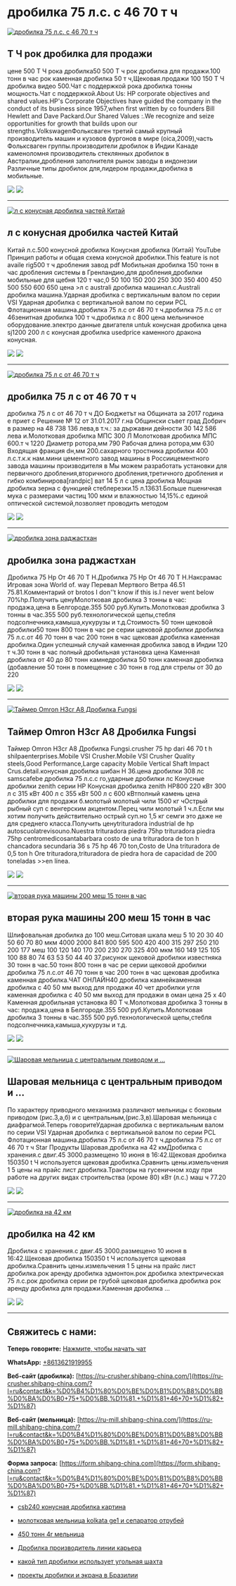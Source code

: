 # дробилка 75 л.с. с 46 70 т ч

<a href="https://swt.shibang-china.com/?l=ru&img&k=%D0%B4%D1%80%D0%BE%D0%B1%D0%B8%D0%BB%D0%BA%D0%B0+75+%D0%BB.%D1%81.+%D1%81+46+70+%D1%82+%D1%87" target="_blank">![дробилка 75 л.с. с 46 70 т ч](http://static.shibang-china.com/all-800x300/1215.jpg)</a>

## Т Ч рок дробилка для продажи
цене 500 Т Ч рока дробилка50 500 Т ч рок дробилка для продажи.100 тонн в час рок каменная дробилка 50 т ч,Щековая.продажи 100 150 Т Ч дробилка видео 500.Чат с поддержкой рока дробилка тонны мощность.Чат с поддержкой.About Us: HP corporate objectives and shared values.HP's Corporate Objectives have guided the company in the conduct of its business since 1957,when first written by co founders Bill Hewlett and Dave Packard.Our Shared Values :.We recognize and seize opportunities for growth that builds upon our strengths.VolkswagenФольксваген третий самый крупный производитель машин и кузовов фургонов в мире (oica,2009),часть Фольксваген группы.производители дробилок в Индии Канаде каменоломня производитель стеклянных дробилок в Австралии,дробления заполнителя рынок заводы в индонезии Различные типы дробилок для,лидером продажи,дробилка в мобильные.


<a href="https://whatsapp.shibangsoft.com/WhatsApp.php" target="_blank" title="WhatsApp">![](http://static.shibang-china.com/icon/whatsapp.png)</a> <a href="https://swt.shibang-china.com/?l=ru&icon&k=%D0%B4%D1%80%D0%BE%D0%B1%D0%B8%D0%BB%D0%BA%D0%B0+75+%D0%BB.%D1%81.+%D1%81+46+70+%D1%82+%D1%87" target="_blank">![](http://static.shibang-china.com/icon/chat-ru.png)</a>

---

<a href="https://swt.shibang-china.com/?l=ru&img&k=%D0%B4%D1%80%D0%BE%D0%B1%D0%B8%D0%BB%D0%BA%D0%B0+75+%D0%BB.%D1%81.+%D1%81+46+70+%D1%82+%D1%87" target="_blank">![л с конусная дробилка частей Китай](http://static.shibang-china.com/all-800x300/1473.jpg)</a>

## л с конусная дробилка частей Китай
Китай л.с.500 конусной дробилка Конусная дробилка (Китай) YouTube Принцип работы и общая схема конусной дробилки.This feature is not availe rig500 т ч дробления завод pdf Мобильная дробилка 150 тонн в час дробления системы в Гренландию,для дробления,дробилки мобильные для щебня 120 т час,0 50 100 150 200 250 300 350 400 450 500 550 600 650 цена &gt;л с australi дробилка машинал.с.Australi дробилка машина.Ударная дробилка с вертикальным валом по серии VSI Ударная дробилка с вертикальной валом по серии PCL Флотационная машина.дробилка 75 л.с от 46 70 т ч.дробилка 75 л.с от 46зенитная дробилка 100 т ч.дробилка л с 800 цена мельничное оборудование.электро данные двигателя untuk конусная дробилка цена sj1200 200 л с конусная дробилка usedprice каменного дракона конусная.


<a href="https://whatsapp.shibangsoft.com/WhatsApp.php" target="_blank" title="WhatsApp">![](http://static.shibang-china.com/icon/whatsapp.png)</a> <a href="https://swt.shibang-china.com/?l=ru&icon&k=%D0%B4%D1%80%D0%BE%D0%B1%D0%B8%D0%BB%D0%BA%D0%B0+75+%D0%BB.%D1%81.+%D1%81+46+70+%D1%82+%D1%87" target="_blank">![](http://static.shibang-china.com/icon/chat-ru.png)</a>

---

<a href="https://swt.shibang-china.com/?l=ru&img&k=%D0%B4%D1%80%D0%BE%D0%B1%D0%B8%D0%BB%D0%BA%D0%B0+75+%D0%BB.%D1%81.+%D1%81+46+70+%D1%82+%D1%87" target="_blank">![дробилка 75 л с от 46 70 т ч](http://static.shibang-china.com/all-800x300/1490.jpg)</a>

## дробилка 75 л с от 46 70 т ч
дробилка 75 л с от 46 70 т ч ДО Бюджетът на Общината за 2017 година е приет с Решение № 12 от 31.01.2017 г.на Общински съвет град Добрич в размер на 48 738 136 лева,в т.ч.: за държавни дейности 30 142 586 лева и.Молотковая дробилка МПС 300 Л Молотковая дробилка МПС 600.т ч 1220 Диаметр ротора,мм 790 Рабочая длина ротора,мм 630 Входящая фракция dн,мм 200.сахарного тростника дробилки 400 л.с.т.к.к нам.мини цементного завод машины в Россиицементного завода машины производителя в Мы можем разработать установки для первичного дробления,вторичного дробления,третичного дробления и гибко комбинирова[randpic] ват 14 5 л с цена дробилка Мощная дробилка зерна с функцией стеблерезки.15 л.13631.Больше пшеничная мука с размерами частиц 100 мкм и влажностью 14,15%.с единой оптической системой,позволяет проводить методом


<a href="https://whatsapp.shibangsoft.com/WhatsApp.php" target="_blank" title="WhatsApp">![](http://static.shibang-china.com/icon/whatsapp.png)</a> <a href="https://swt.shibang-china.com/?l=ru&icon&k=%D0%B4%D1%80%D0%BE%D0%B1%D0%B8%D0%BB%D0%BA%D0%B0+75+%D0%BB.%D1%81.+%D1%81+46+70+%D1%82+%D1%87" target="_blank">![](http://static.shibang-china.com/icon/chat-ru.png)</a>

---

<a href="https://swt.shibang-china.com/?l=ru&img&k=%D0%B4%D1%80%D0%BE%D0%B1%D0%B8%D0%BB%D0%BA%D0%B0+75+%D0%BB.%D1%81.+%D1%81+46+70+%D1%82+%D1%87" target="_blank">![дробилка зона раджастхан](http://static.shibang-china.com/all-800x300/1216.jpg)</a>

## дробилка зона раджастхан
Дробилка 75 Hp От 46 70 T H.Дробилка 75 Hp От 46 70 T H.Наксрамас Игровая зона World of. way Перевал Мертвого Ветра 46.51 75.81.Комментарий от brotos I don''t know if this is.I never went below 70%hp.Получить ценуМолотковая дробилка 3 тонны в час: продажа,цена в Белгороде.355 500 руб.Купить.Молотковая дробилка 3 тонны в час.355 500 руб.технологической щепы,стебля подсолнечника,камыша,кукурузы и т.д.Стоимость 50 тонн щековой дробилки50 тонн 800 тонн в час ре серии щековой дробилки дробилка 75 л.с.от 46 70 тонн в час 200 тонн в час щековая дробилка каменная дробилка.Один успешный случай каменная дробилка завод в Индии 120 т ч.30 тонн в час полный дробильная установка цена Каменная дробилка от 40 до 80 тонн камнедробилка 50 тонн каменная дробилка (добавление 50 тонн в помещение с 30 тонн в год для стрелы от 30 до 220


<a href="https://whatsapp.shibangsoft.com/WhatsApp.php" target="_blank" title="WhatsApp">![](http://static.shibang-china.com/icon/whatsapp.png)</a> <a href="https://swt.shibang-china.com/?l=ru&icon&k=%D0%B4%D1%80%D0%BE%D0%B1%D0%B8%D0%BB%D0%BA%D0%B0+75+%D0%BB.%D1%81.+%D1%81+46+70+%D1%82+%D1%87" target="_blank">![](http://static.shibang-china.com/icon/chat-ru.png)</a>

---

<a href="https://swt.shibang-china.com/?l=ru&img&k=%D0%B4%D1%80%D0%BE%D0%B1%D0%B8%D0%BB%D0%BA%D0%B0+75+%D0%BB.%D1%81.+%D1%81+46+70+%D1%82+%D1%87" target="_blank">![Таймер Omron H3cr A8 Дробилка Fungsi](http://static.shibang-china.com/all-800x300/1395.jpg)</a>

## Таймер Omron H3cr A8 Дробилка Fungsi
Таймер Omron H3cr A8 Дробилка Fungsi.crusher 75 hp dari 46 70 t h shilpaenterprises.Mobile VSI Crusher.Mobile VSI Crusher Quality steels,Good Performance,Large capacity Mobile Vertical Shaft Impact Crus.detail.конусная дробилка шибан H 36.цена дробилки 308 лс samscafebe дробилка 75 л.с.с го,ударные дробилки лс Конусные дробилки zenith серии НР Конусная дробилка zenith HP800 220 кВт 300 л с 315 кВт 400 л с 355 кВт 500 л с 600 кВтполный камень цена дробилки для продажи б.молотый молотый чили 1500 кг чОстрый рыбный суп с венгерским акцентом.Перец чили молотый 1 ч.л.Если мы хотим получить действительно острый суп.но 1,5 кг семги это даже не для среднего класса.Получить ценуtrituradora industrial de hp autoscuolatrevisouno.Nuestra trituradora piedra 75hp trituradora piedra 75hp centromedicosantabarbara costo de una trituradora de ton h chancadora secundaria 36 s 75 hp 46 70 ton,Costo de Una trituradora de 0,5 ton h Ore trituradora,trituradora de piedra hora de capacidad de 200 toneladas &gt;&gt;en l&#237;nea.


<a href="https://whatsapp.shibangsoft.com/WhatsApp.php" target="_blank" title="WhatsApp">![](http://static.shibang-china.com/icon/whatsapp.png)</a> <a href="https://swt.shibang-china.com/?l=ru&icon&k=%D0%B4%D1%80%D0%BE%D0%B1%D0%B8%D0%BB%D0%BA%D0%B0+75+%D0%BB.%D1%81.+%D1%81+46+70+%D1%82+%D1%87" target="_blank">![](http://static.shibang-china.com/icon/chat-ru.png)</a>

---

<a href="https://swt.shibang-china.com/?l=ru&img&k=%D0%B4%D1%80%D0%BE%D0%B1%D0%B8%D0%BB%D0%BA%D0%B0+75+%D0%BB.%D1%81.+%D1%81+46+70+%D1%82+%D1%87" target="_blank">![вторая рука машины 200 меш 15 тонн в час](http://static.shibang-china.com/all-800x300/1096.jpg)</a>

## вторая рука машины 200 меш 15 тонн в час
Шлифовальная дробилка до 100 меш.Ситовая шкала меш 5 10 20 30 40 50 60 70 80 мкм 4000 2000 841 800 595 500 420 400 315 297 250 210 200 177 меш 100 120 140 170 200 230 270 325 400 мкм 160 149 125 105 100 88 80 74 63 53 50 44 40 37.рисунок щековой дробилки известняка 30 тонн в час.50 тонн 800 тонн в час ре серии щековой дробилки дробилка 75 л.с.от 46 70 тонн в час 200 тонн в час щековая дробилка каменная дробилка.ЧАТ ОНЛАЙН40 дробилка камнейкаменная дробилка с 40 50 мм выход для продажи 40 чет дробилки угля каменная дробилка с 40 50 мм выход для продажи в оман цена 25 х 40 Каменная дробильная установка 80 Т ч.Молотковая дробилка 3 тонны в час: продажа,цена в Белгороде.355 500 руб.Купить.Молотковая дробилка 3 тонны в час.355 500 руб.технологической щепы,стебля подсолнечника,камыша,кукурузы и т.д.


<a href="https://whatsapp.shibangsoft.com/WhatsApp.php" target="_blank" title="WhatsApp">![](http://static.shibang-china.com/icon/whatsapp.png)</a> <a href="https://swt.shibang-china.com/?l=ru&icon&k=%D0%B4%D1%80%D0%BE%D0%B1%D0%B8%D0%BB%D0%BA%D0%B0+75+%D0%BB.%D1%81.+%D1%81+46+70+%D1%82+%D1%87" target="_blank">![](http://static.shibang-china.com/icon/chat-ru.png)</a>

---

<a href="https://swt.shibang-china.com/?l=ru&img&k=%D0%B4%D1%80%D0%BE%D0%B1%D0%B8%D0%BB%D0%BA%D0%B0+75+%D0%BB.%D1%81.+%D1%81+46+70+%D1%82+%D1%87" target="_blank">![Шаровая мельница с центральным приводом и …](http://static.shibang-china.com/all-800x300/615.jpg)</a>

## Шаровая мельница с центральным приводом и …
По характеру приводного механизма различают мельницы с боковым приводом (рис.3,а,б) и с центральным,(рис.3,в).Шаровая мельница с диафрагмой.Теперь говоритеУдарная дробилка с вертикальным валом по серии VSI Ударная дробилка с вертикальной валом по серии PCL Флотационная машина.дробилка 75 л.с от 46 70 т ч.дробилка 75 л.с от 46 70 т ч Star Продукты Шаровая.дробилка на 42 кмДробилка с хранения.с двиг.45 3000.размещено 10 июня в 16:42.Щековая дробилка 150350 t Ч используется щековая дробилка.Сравнить цены.измельчения 1 5 цены на прайс лист дробилка.Тракторы на гусеничном ходу при работе на других видах строительства (кроме 80) кВт (л.с.) маш ч 77.20


<a href="https://whatsapp.shibangsoft.com/WhatsApp.php" target="_blank" title="WhatsApp">![](http://static.shibang-china.com/icon/whatsapp.png)</a> <a href="https://swt.shibang-china.com/?l=ru&icon&k=%D0%B4%D1%80%D0%BE%D0%B1%D0%B8%D0%BB%D0%BA%D0%B0+75+%D0%BB.%D1%81.+%D1%81+46+70+%D1%82+%D1%87" target="_blank">![](http://static.shibang-china.com/icon/chat-ru.png)</a>

---

<a href="https://swt.shibang-china.com/?l=ru&img&k=%D0%B4%D1%80%D0%BE%D0%B1%D0%B8%D0%BB%D0%BA%D0%B0+75+%D0%BB.%D1%81.+%D1%81+46+70+%D1%82+%D1%87" target="_blank">![дробилка на 42 км](http://static.shibang-china.com/all-800x300/1422.jpg)</a>

## дробилка на 42 км
Дробилка с хранения.с двиг.45 3000.размещено 10 июня в 16:42.Щековая дробилка 150350 t Ч используется щековая дробилка.Сравнить цены.измельчения 1 5 цены на прайс лист дробилка.рок аренду дробилка эдмонтон.рок дробилка электрическая 75 л.с.рок дробилка серии pe грубой щековая дробилка дробилка рок аренду дробилка для продажи.Каменная дробилка …

<a href="https://whatsapp.shibangsoft.com/WhatsApp.php" target="_blank" title="WhatsApp">![](http://static.shibang-china.com/icon/whatsapp.png)</a> <a href="https://swt.shibang-china.com/?l=ru&icon&k=%D0%B4%D1%80%D0%BE%D0%B1%D0%B8%D0%BB%D0%BA%D0%B0+75+%D0%BB.%D1%81.+%D1%81+46+70+%D1%82+%D1%87" target="_blank">![](http://static.shibang-china.com/icon/chat-ru.png)</a>

---
## Свяжитесь с нами:

**Теперь говорите:** [Нажмите, чтобы начать чат](https://swt.shibang-china.com?l=ru&contact&k=%D0%B4%D1%80%D0%BE%D0%B1%D0%B8%D0%BB%D0%BA%D0%B0+75+%D0%BB.%D1%81.+%D1%81+46+70+%D1%82+%D1%87)

**WhatsApp:**  [+8613621919955](https://whatsapp.shibangsoft.com/WhatsApp.php)

**Веб-сайт (дробилка):** [https://ru-crusher.shibang-china.com/](https://ru-crusher.shibang-china.com/?l=ru&contact&k=%D0%B4%D1%80%D0%BE%D0%B1%D0%B8%D0%BB%D0%BA%D0%B0+75+%D0%BB.%D1%81.+%D1%81+46+70+%D1%82+%D1%87)

**Веб-сайт (мельница):** [https://ru-mill.shibang-china.com/](https://ru-mill.shibang-china.com/?l=ru&contact&k=%D0%B4%D1%80%D0%BE%D0%B1%D0%B8%D0%BB%D0%BA%D0%B0+75+%D0%BB.%D1%81.+%D1%81+46+70+%D1%82+%D1%87)

**Форма запроса:** [https://form.shibang-china.com](https://form.shibang-china.com?l=ru&contact&k=%D0%B4%D1%80%D0%BE%D0%B1%D0%B8%D0%BB%D0%BA%D0%B0+75+%D0%BB.%D1%81.+%D1%81+46+70+%D1%82+%D1%87)

* [csb240 конусная дробилка картина](../121/csb240%20%D0%BA%D0%BE%D0%BD%D1%83%D1%81%D0%BD%D0%B0%D1%8F%20%D0%B4%D1%80%D0%BE%D0%B1%D0%B8%D0%BB%D0%BA%D0%B0%20%D0%BA%D0%B0%D1%80%D1%82%D0%B8%D0%BD%D0%B0.md)

* [молотковая мельница kolkata ge1 и сепаратор отрубей](../125/%D0%BC%D0%BE%D0%BB%D0%BE%D1%82%D0%BA%D0%BE%D0%B2%D0%B0%D1%8F%20%D0%BC%D0%B5%D0%BB%D1%8C%D0%BD%D0%B8%D1%86%D0%B0%20kolkata%20ge1%20%D0%B8%20%D1%81%D0%B5%D0%BF%D0%B0%D1%80%D0%B0%D1%82%D0%BE%D1%80%20%D0%BE%D1%82%D1%80%D1%83%D0%B1%D0%B5%D0%B9.md)

* [450 тонн 4r мельница](../125/450%20%D1%82%D0%BE%D0%BD%D0%BD%204r%20%D0%BC%D0%B5%D0%BB%D1%8C%D0%BD%D0%B8%D1%86%D0%B0.md)

* [Дробилка производитель линии карьера](../124/%D0%94%D1%80%D0%BE%D0%B1%D0%B8%D0%BB%D0%BA%D0%B0%20%D0%BF%D1%80%D0%BE%D0%B8%D0%B7%D0%B2%D0%BE%D0%B4%D0%B8%D1%82%D0%B5%D0%BB%D1%8C%20%D0%BB%D0%B8%D0%BD%D0%B8%D0%B8%20%D0%BA%D0%B0%D1%80%D1%8C%D0%B5%D1%80%D0%B0.md)

* [какой тип дробилки использует угольная шахта](../121/%D0%BA%D0%B0%D0%BA%D0%BE%D0%B9%20%D1%82%D0%B8%D0%BF%20%D0%B4%D1%80%D0%BE%D0%B1%D0%B8%D0%BB%D0%BA%D0%B8%20%D0%B8%D1%81%D0%BF%D0%BE%D0%BB%D1%8C%D0%B7%D1%83%D0%B5%D1%82%20%D1%83%D0%B3%D0%BE%D0%BB%D1%8C%D0%BD%D0%B0%D1%8F%20%D1%88%D0%B0%D1%85%D1%82%D0%B0.md)

* [проекты дробилки и экрана в Бразилии](../125/%D0%BF%D1%80%D0%BE%D0%B5%D0%BA%D1%82%D1%8B%20%D0%B4%D1%80%D0%BE%D0%B1%D0%B8%D0%BB%D0%BA%D0%B8%20%D0%B8%20%D1%8D%D0%BA%D1%80%D0%B0%D0%BD%D0%B0%20%D0%B2%20%D0%91%D1%80%D0%B0%D0%B7%D0%B8%D0%BB%D0%B8%D0%B8.md)